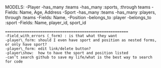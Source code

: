 MODELS:
  -Player
    -has_many :teams
    -has_many :sports, :through teams
    -Fields: Name, Age, Address
  -Sport
    -has_many :teams
    -has_many :players, through :teams
    -Fields: Name,
  -Position
    -belongs_to :player
    -belongs_to :sport
    -Fields: Name, player_id, sport_id

    ========================================================
    -Field_with_errors (_form) : is that what they want
    -player\_form: should I even have sport and position as nested forms, or only have sport?
    -player\_form: edit link/delete button?
    -player\show:  how to have the sport and position listed
    -can’t search github to save my life/what is the best way to search for code
